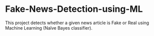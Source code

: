 # Fake-News-Detection-using-ML
This project detects whether a given news article is Fake or Real using Machine Learning (Naïve Bayes classifier).
